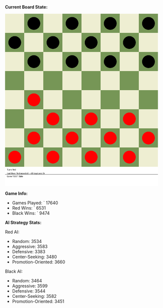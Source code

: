 
**Current Board State:**  
<!-- START_GIF -->
![Checkers Game](./checkers_game.gif)
<!-- END_GIF -->

**Game Info:**  
- Games Played: `<!-- GAMES_PLAYED --> 17640
- Red Wins: `<!-- RED_WINS --> 6531
- Black Wins: `<!-- BLACK_WINS --> 9474

<!-- AI_STATS -->
**AI Strategy Stats:**

Red AI:
- Random: 3534
- Aggressive: 3583
- Defensive: 3383
- Center-Seeking: 3480
- Promotion-Oriented: 3660

Black AI:
- Random: 3464
- Aggressive: 3599
- Defensive: 3544
- Center-Seeking: 3582
- Promotion-Oriented: 3451
